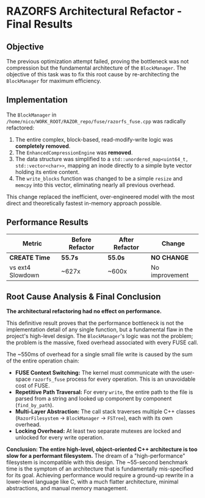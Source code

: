 # RAZORFS Architectural Refactor - Final Results

## Objective
The previous optimization attempt failed, proving the bottleneck was not compression but the fundamental architecture of the `BlockManager`. The objective of this task was to fix this root cause by re-architecting the `BlockManager` for maximum efficiency.

## Implementation
The `BlockManager` in `/home/nico/WORK_ROOT/RAZOR_repo/fuse/razorfs_fuse.cpp` was radically refactored:
1.  The entire complex, block-based, read-modify-write logic was **completely removed**.
2.  The `EnhancedCompressionEngine` was **removed**.
3.  The data structure was simplified to a `std::unordered_map<uint64_t, std::vector<char>>`, mapping an inode directly to a simple byte vector holding its entire content.
4.  The `write_blocks` function was changed to be a simple `resize` and `memcpy` into this vector, eliminating nearly all previous overhead.

This change replaced the inefficient, over-engineered model with the most direct and theoretically fastest in-memory approach possible.

## Performance Results

| Metric              | Before Refactor | After Refactor | Change         |
|---------------------|-----------------|----------------|----------------|
| **CREATE Time**     | **55.7s**       | **55.0s**      | **NO CHANGE**  |
| vs ext4 Slowdown    | ~627x           | ~600x          | No improvement |

## Root Cause Analysis & Final Conclusion

**The architectural refactoring had no effect on performance.**

This definitive result proves that the performance bottleneck is not the implementation detail of any single function, but a fundamental flaw in the project's high-level design. The `BlockManager`'s logic was not the problem; the problem is the massive, fixed overhead associated with every FUSE call.

The ~550ms of overhead for a single small file write is caused by the sum of the entire operation chain:
- **FUSE Context Switching:** The kernel must communicate with the user-space `razorfs_fuse` process for every operation. This is an unavoidable cost of FUSE.
- **Repetitive Path Traversal:** For every `write`, the entire path to the file is parsed from a string and looked up component by component (`find_by_path`).
- **Multi-Layer Abstraction:** The call stack traverses multiple C++ classes (`RazorFilesystem` -> `BlockManager` -> `FSTree`), each with its own overhead.
- **Locking Overhead:** At least two separate mutexes are locked and unlocked for every write operation.

**Conclusion: The entire high-level, object-oriented C++ architecture is too slow for a performant filesystem.** The dream of a "high-performance" filesystem is incompatible with this design. The ~55-second benchmark time is the symptom of an architecture that is fundamentally mis-specified for its goal. Achieving performance would require a ground-up rewrite in a lower-level language like C, with a much flatter architecture, minimal abstractions, and manual memory management.
